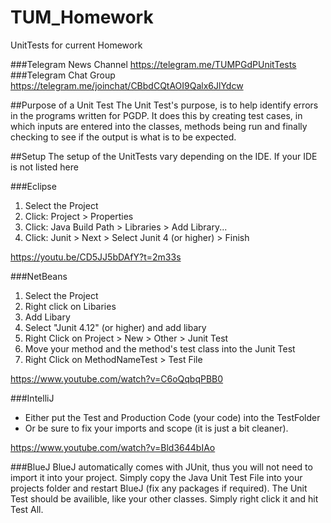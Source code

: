 # TUM_Homework
UnitTests for current Homework

###Telegram News Channel
https://telegram.me/TUMPGdPUnitTests
###Telegram Chat Group
https://telegram.me/joinchat/CBbdCQtAOI9Qalx6JlYdcw

##Purpose of a Unit Test
The Unit Test's purpose, is to help identify errors in the programs written for PGDP. It does this by creating test cases, in which inputs are entered into the classes, methods being run and finally checking to see if the output is what is to be expected.

##Setup
The setup of the UnitTests vary depending on the IDE. If your IDE is not listed here

###Eclipse
1. Select the Project
2. Click: Project > Properties
3. Click: Java Build Path > Libraries > Add Library...
4. Click: Junit > Next > Select Junit 4 (or higher) > Finish

https://youtu.be/CD5JJ5bDAfY?t=2m33s

###NetBeans
1. Select the Project
2. Right click on Libaries
3. Add Libary
4. Select "Junit 4.12" (or higher) and add libary
5. Right Click on Project > New > Other > Junit Test
6. Move your method and the method's test class into the Junit Test
7. Right Click on MethodNameTest > Test File 

https://www.youtube.com/watch?v=C6oQqbqPBB0

###IntelliJ
- Either put the Test and Production Code (your code) into the TestFolder
- Or be sure to fix your imports and scope (it is just a bit cleaner).

https://www.youtube.com/watch?v=Bld3644bIAo

###BlueJ
BlueJ automatically comes with JUnit, thus you will not need to import it into your project. Simply copy the Java Unit Test File into your projects folder and restart BlueJ (fix any packages if required). The Unit Test should be availible, like your other classes. Simply right click it and hit Test All.

